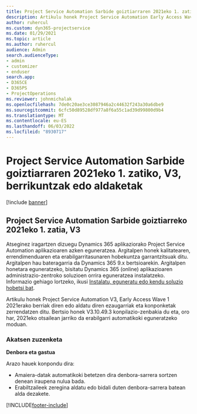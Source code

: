 ```yaml
---
title: Project Service Automation Sarbide goiztiarraren 2021eko 1. zatiko, V3, berrikuntzak edo aldaketak
description: Artikulu honek Project Service Automation Early Access Wave 1 2021, V3-n eskuragarri dauden funtzioak eta konponketak zerrendatzen ditu.
author: ruhercul
ms.custom: dyn365-projectservice
ms.date: 01/29/2021
ms.topic: article
ms.author: ruhercul
audience: Admin
search.audienceType:
- admin
- customizer
- enduser
search.app:
- D365CE
- D365PS
- ProjectOperations
ms.reviewer: johnmichalak
ms.openlocfilehash: 7de0c20ae3ce3087946a2c44632f243a30a6dbe9
ms.sourcegitcommit: 6cfc50d89528df977a8f6a55c1ad39d99800d9b4
ms.translationtype: MT
ms.contentlocale: eu-ES
ms.lasthandoff: 06/03/2022
ms.locfileid: "8930717"
---
```

# <a name="whats-new-or-changed-in-project-service-automation-early-access-wave-1-2021-v3"></a>Project Service Automation Sarbide goiztiarraren 2021eko 1. zatiko, V3, berrikuntzak edo aldaketak

[!include [banner](../includes/psa-now-project-operations.md)]

## <a name="project-service-automation-early-access-wave-1-2021-v3"></a>Project Service Automation Sarbide goiztiarreko 2021eko 1. zatia, V3

Atseginez iragartzen dizuegu Dynamics 365 aplikaziorako Project Service Automation aplikazioaren azken eguneratzea. Argitalpen honek kalitatearen, errendimenduaren eta erabilgarritasunaren hobekuntza garrantzitsuak ditu. Argitalpen hau bateragarria da Dynamics 365 9.x bertsioarekin. Argitalpen honetara eguneratzeko, bisitatu Dynamics 365 (online) aplikazioaren administrazio-zentroko soluzioen orrira eguneratzea instalatzeko. Informazio gehiago lortzeko, ikusi [Instalatu, eguneratu edo kendu soluzio hobetsi bat](/power-platform/admin/install-remove-preferred-solution).

Artikulu honek Project Service Automation V3, Early Access Wave 1 2021erako berriak diren edo aldatu diren ezaugarriak eta konponketak zerrendatzen ditu. Bertsio honek V3.10.49.3 konpilazio-zenbakia du eta, oro har, 2021eko otsailean jarriko da erabilgarri automatikoki eguneratzeko moduan.


### <a name="bug-fixes"></a>Akatsen zuzenketa

**Denbora eta gastua**

Arazo hauek konpondu dira:

- Amaiera-datak automatikoki betetzen dira denbora-sarrera sortzen denean iraupena nulua bada.
- Erabiltzaileek zeregina aldatu edo bidali duten denbora-sarrera batean alda dezakete.


[!INCLUDE[footer-include](../includes/footer-banner.md)]
